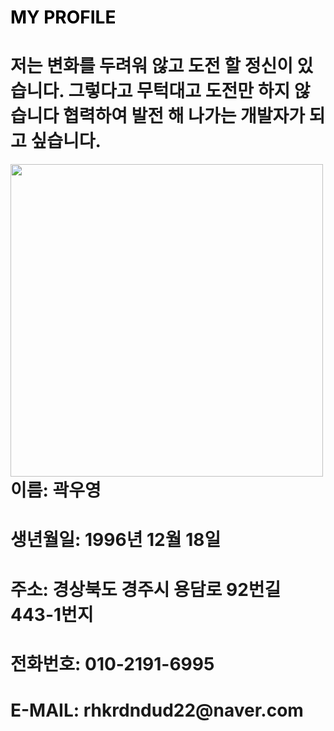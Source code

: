 

# <span style="color: black"> MY PROFILE</span>


<h1>저는 변화를 두려워 않고 도전 할 정신이 있습니다. 그렇다고 무턱대고 도전만 하지 않습니다
협력하여 발전 해 나가는 개발자가 되고 싶습니다.</h1>
<div align="left">

<img src="https://user-images.githubusercontent.com/77717717/131113790-0c56fd2f-9f92-49b5-b158-041732816976.png" align="left" height="500px">

</div>


<div align="left" >
<h1>이름: 곽우영 </h1>
  
<h1>생년월일: 1996년 12월 18일  </h1>

<h1>주소: 경상북도 경주시 용담로 92번길 443-1번지 </h1>
<h1>전화번호: 010-2191-6995 </h1>
<h1>E-MAIL: rhkrdndud22@naver.com </h1>
</div>
<div align="left">

</div>



